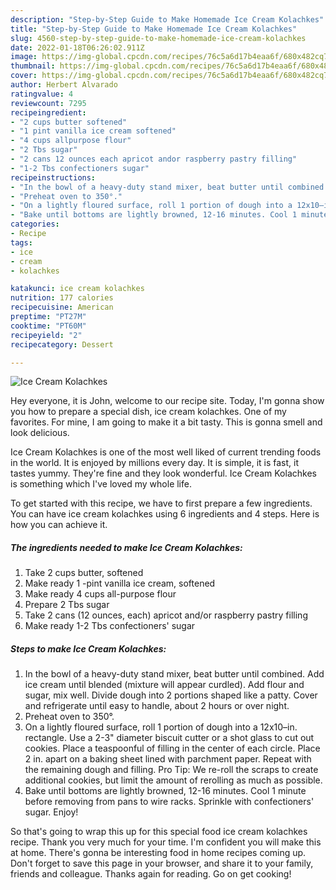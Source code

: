 ```yaml
---
description: "Step-by-Step Guide to Make Homemade Ice Cream Kolachkes"
title: "Step-by-Step Guide to Make Homemade Ice Cream Kolachkes"
slug: 4560-step-by-step-guide-to-make-homemade-ice-cream-kolachkes
date: 2022-01-18T06:26:02.911Z
image: https://img-global.cpcdn.com/recipes/76c5a6d17b4eaa6f/680x482cq70/ice-cream-kolachkes-recipe-main-photo.jpg
thumbnail: https://img-global.cpcdn.com/recipes/76c5a6d17b4eaa6f/680x482cq70/ice-cream-kolachkes-recipe-main-photo.jpg
cover: https://img-global.cpcdn.com/recipes/76c5a6d17b4eaa6f/680x482cq70/ice-cream-kolachkes-recipe-main-photo.jpg
author: Herbert Alvarado
ratingvalue: 4
reviewcount: 7295
recipeingredient:
- "2 cups butter softened"
- "1 pint vanilla ice cream softened"
- "4 cups allpurpose flour"
- "2 Tbs sugar"
- "2 cans 12 ounces each apricot andor raspberry pastry filling"
- "1-2 Tbs confectioners sugar"
recipeinstructions:
- "In the bowl of a heavy-duty stand mixer, beat butter until combined. Add ice cream until blended (mixture will appear curdled). Add flour and sugar, mix well. Divide dough into 2 portions shaped like a patty. Cover and refrigerate until easy to handle, about 2 hours or over night."
- "Preheat oven to 350°."
- "On a lightly floured surface, roll 1 portion of dough into a 12x10–in. rectangle. Use a 2-3&#34; diameter biscuit cutter or a shot glass to cut out cookies. Place a teaspoonful of filling in the center of each circle. Place 2 in. apart on a baking sheet lined with parchment paper. Repeat with the remaining dough and filling. Pro Tip: We re-roll the scraps to create additional cookies, but limit the amount of rerolling as much as possible."
- "Bake until bottoms are lightly browned, 12-16 minutes. Cool 1 minute before removing from pans to wire racks. Sprinkle with confectioners&#39; sugar. Enjoy!"
categories:
- Recipe
tags:
- ice
- cream
- kolachkes

katakunci: ice cream kolachkes 
nutrition: 177 calories
recipecuisine: American
preptime: "PT27M"
cooktime: "PT60M"
recipeyield: "2"
recipecategory: Dessert

---
```



![Ice Cream Kolachkes](https://img-global.cpcdn.com/recipes/76c5a6d17b4eaa6f/680x482cq70/ice-cream-kolachkes-recipe-main-photo.jpg)

Hey everyone, it is John, welcome to our recipe site. Today, I'm gonna show you how to prepare a special dish, ice cream kolachkes. One of my favorites. For mine, I am going to make it a bit tasty. This is gonna smell and look delicious.



Ice Cream Kolachkes is one of the most well liked of current trending foods in the world. It is enjoyed by millions every day. It is simple, it is fast, it tastes yummy. They're fine and they look wonderful. Ice Cream Kolachkes is something which I've loved my whole life.


To get started with this recipe, we have to first prepare a few ingredients. You can have ice cream kolachkes using 6 ingredients and 4 steps. Here is how you can achieve it.

<!--inarticleads1-->

##### The ingredients needed to make Ice Cream Kolachkes:

1. Take 2 cups butter, softened
1. Make ready 1 -pint vanilla ice cream, softened
1. Make ready 4 cups all-purpose flour
1. Prepare 2 Tbs sugar
1. Take 2 cans (12 ounces, each) apricot and/or raspberry pastry filling
1. Make ready 1-2 Tbs confectioners&#39; sugar




<!--inarticleads2-->

##### Steps to make Ice Cream Kolachkes:

1. In the bowl of a heavy-duty stand mixer, beat butter until combined. Add ice cream until blended (mixture will appear curdled). Add flour and sugar, mix well. Divide dough into 2 portions shaped like a patty. Cover and refrigerate until easy to handle, about 2 hours or over night.
1. Preheat oven to 350°.
1. On a lightly floured surface, roll 1 portion of dough into a 12x10–in. rectangle. Use a 2-3&#34; diameter biscuit cutter or a shot glass to cut out cookies. Place a teaspoonful of filling in the center of each circle. Place 2 in. apart on a baking sheet lined with parchment paper. Repeat with the remaining dough and filling. Pro Tip: We re-roll the scraps to create additional cookies, but limit the amount of rerolling as much as possible.
1. Bake until bottoms are lightly browned, 12-16 minutes. Cool 1 minute before removing from pans to wire racks. Sprinkle with confectioners&#39; sugar. Enjoy!




So that's going to wrap this up for this special food ice cream kolachkes recipe. Thank you very much for your time. I'm confident you will make this at home. There's gonna be interesting food in home recipes coming up. Don't forget to save this page in your browser, and share it to your family, friends and colleague. Thanks again for reading. Go on get cooking!
